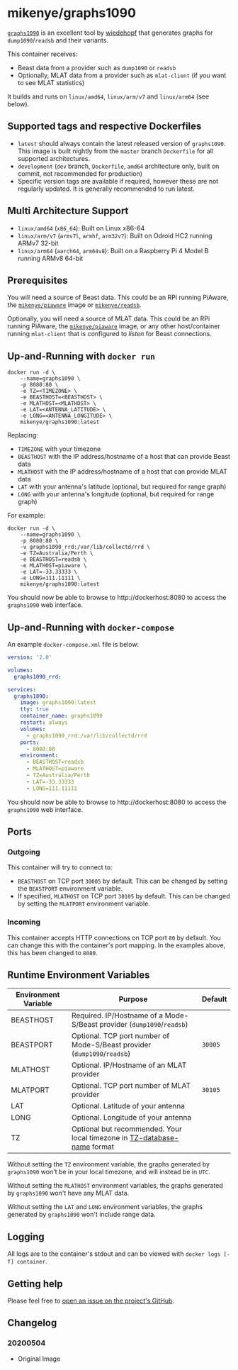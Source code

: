 # mikenye/graphs1090

[`graphs1090`](https://github.com/wiedehopf/graphs1090) is an excellent tool by [wiedehopf](https://github.com/wiedehopf) that generates graphs for `dump1090`/`readsb` and their variants.

This container receives:
* Beast data from a provider such as `dump1090` or `readsb`
* Optionally, MLAT data from a provider such as `mlat-client` (if you want to see MLAT statistics)

It builds and runs on `linux/amd64`, `linux/arm/v7` and `linux/arm64` (see below).

## Supported tags and respective Dockerfiles

* `latest` should always contain the latest released version of `graphs1090`. This image is built nightly from the `master` branch `Dockerfile` for all supported architectures.
* `development` (`dev` branch, `Dockerfile`, `amd64` architecture only, built on commit, not recommended for production)
* Specific version tags are available if required, however these are not regularly updated. It is generally recommended to run latest.

## Multi Architecture Support

* `linux/amd64` (`x86_64`): Built on Linux x86-64
* `linux/arm/v7` (`armv7l`, `armhf`, `arm32v7`): Built on Odroid HC2 running ARMv7 32-bit
* `linux/arm64` (`aarch64`, `arm64v8`): Built on a Raspberry Pi 4 Model B running ARMv8 64-bit

## Prerequisites

You will need a source of Beast data. This could be an RPi running PiAware, the [`mikenye/piaware`](https://hub.docker.com/r/mikenye/piaware) image or [`mikenye/readsb`](https://hub.docker.com/r/mikenye/readsb).

Optionally, you will need a source of MLAT data. This could be an RPi running PiAware, the [`mikenye/piaware`](https://hub.docker.com/r/mikenye/piaware) image, or any other host/container running `mlat-client` that is configured to *listen* for Beast connections.

## Up-and-Running with `docker run`

```shell
docker run -d \
    --name=graphs1090 \
    -p 8080:80 \
    -e TZ=<TIMEZONE> \
    -e BEASTHOST=<BEASTHOST> \
    -e MLATHOST=<MLATHOST> \
    -e LAT=<ANTENNA_LATITUDE> \
    -e LONG=<ANTENNA_LONGITUDE> \
    mikenye/graphs1090:latest
```

Replacing:
* `TIMEZONE` with your timezone
* `BEASTHOST` with the IP address/hostname of a host that can provide Beast data
* `MLATHOST` with the IP address/hostname of a host that can provide MLAT data
* `LAT` with your antenna's latitude (optional, but required for range graph)
* `LONG` with your antenna's longitude (optional, but required for range graph)

For example:

```shell
docker run -d \
    --name=graphs1090 \
    -p 8080:80 \
    -v graphs1090_rrd:/var/lib/collectd/rrd \
    -e TZ=Australia/Perth \
    -e BEASTHOST=readsb \
    -e MLATHOST=piaware \
    -e LAT=-33.33333 \
    -e LONG=111.11111 \
    mikenye/graphs1090:latest
```

You should now be able to browse to http://dockerhost:8080 to access the `graphs1090` web interface.

## Up-and-Running with `docker-compose`

An example `docker-compose.xml` file is below:

```yaml
version: '2.0'

volumes:
  graphs1090_rrd:

services:
  graphs1090:
    image: graphs1090:latest
    tty: true
    container_name: graphs1090
    restart: always
    volumes:
      - graphs1090_rrd:/var/lib/collectd/rrd
    ports:
      - 8080:80
    environment:
      - BEASTHOST=readsb
      - MLATHOST=piaware
      - TZ=Australia/Perth
      - LAT=-33.33333
      - LONG=111.11111
```

You should now be able to browse to http://dockerhost:8080 to access the `graphs1090` web interface.

## Ports

### Outgoing

This container will try to connect to:
* `BEASTHOST` on TCP port `30005` by default. This can be changed by setting the `BEASTPORT` environment variable.
* If specified, `MLATHOST` on TCP port `30105` by default. This can be changed by setting the `MLATPORT` environment variable.

### Incoming

This container accepts HTTP connections on TCP port `80` by default. You can change this with the container's port mapping. In the examples above, this has been changed to `8080`.

## Runtime Environment Variables

| Environment Variable | Purpose | Default |
|----------------------|---------|---------|
| BEASTHOST | Required. IP/Hostname of a Mode-S/Beast provider (`dump1090`/`readsb`) | |
| BEASTPORT | Optional. TCP port number of Mode-S/Beast provider (`dump1090`/`readsb`) | `30005` |
| MLATHOST | Optional. IP/Hostname of an MLAT provider | |
| MLATPORT | Optional. TCP port number of MLAT provider | `30105` |
| LAT | Optional. Latitude of your antenna | |
| LONG | Optional. Longitude of your antenna | |
| TZ | Optional but recommended. Your local timezone in [TZ-database-name](https://en.wikipedia.org/wiki/List_of_tz_database_time_zones) format | |

Without setting the `TZ` environment variable, the graphs generated by `graphs1090` won't be in your local timezone, and will instead be in `UTC`.

Without setting the `MLATHOST` environment variables, the graphs generated by `graphs1090` won't have any MLAT data.

Without setting the `LAT` and `LONG` environment variables, the graphs generated by `graphs1090` won't include range data.

## Logging

All logs are to the container's stdout and can be viewed with `docker logs [-f] container`.

## Getting help

Please feel free to [open an issue on the project's GitHub](https://github.com/mikenye/docker-graphs1090/issues).

## Changelog

### 20200504

* Original Image
